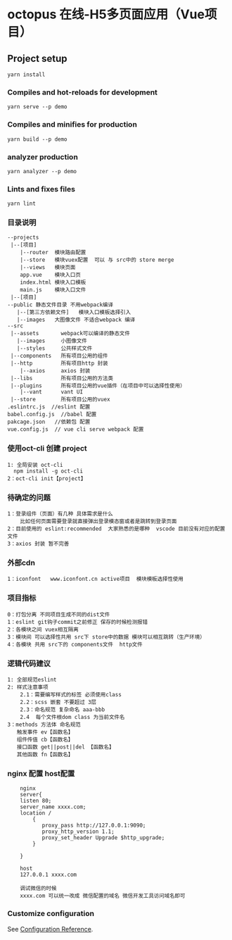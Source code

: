 # octopus 在线-H5多页面应用（Vue项目）

## Project setup
```
yarn install
```

### Compiles and hot-reloads for development
```
yarn serve --p demo
```

### Compiles and minifies for production
```
yarn build --p demo
```

### analyzer production
```
yarn analyzer --p demo
```

### Lints and fixes files
```
yarn lint
```

### 目录说明
```
--projects
 |--[项目]
    |--router  模块路由配置
    |--store   模块vuex配置  可以 与 src中的 store merge
    |--views   模块页面
    app.vue    模块入口页
    index.html 模块入口模板
    main.js    模块入口文件
 |--[项目]
--public 静态文件目录 不用webpack编译
   |--[第三方依赖文件]   模块入口模板选择引入
   |--images   大图像文件 不适合webpack 编译
--src
 |--assets       webpack可以编译的静态文件
   |--images     小图像文件
   |--styles     公共样式文件
 |--components   所有项目公用的组件
 |--http         所有项目http 封装
    |--axios     axios 封装
 |--libs         所有项目公用的方法类
 |--plugins      所有项目公用的vue插件（在项目中可以选择性使用）
    |--vant      vant UI
 |--store        所有项目公用的vuex
.eslintrc.js  //eslint 配置
babel.config.js  //babel 配置
pakcage.json   //依赖包 配置
vue.config.js  // vue cli serve webpack 配置
```

### 使用oct-cli 创建 project
```
1: 全局安装 oct-cli
  npm install -g oct-cli
2：oct-cli init【project】
```

### 待确定的问题
```
1：登录组件（页面）有几种 具体需求是什么
    比如任何页面需要登录就直接弹出登录模态窗或者是跳转到登录页面
2：目前使用的 eslint:recommended  大家熟悉的是哪种  vscode 目前没有对应的配置文件
3：axios 封装 暂不完善
```

### 外部cdn
```
1：iconfont   www.iconfont.cn active项目  模块模板选择性使用
```

### 项目指标
```
0：打包分离 不同项目生成不同的dist文件
1：eslint git钩子commit之前修正 保存的时候检测报错
2：各模块之间 vuex相互隔离
3：模块间 可以选择性共用 src下 store中的数据 模块可以相互跳转（生产环境）
4：各模块 共用 src下的 components文件  http文件
```

### 逻辑代码建议
```
1: 全部规范eslint
2: 样式注意事项
    2.1：需要编写样式的标签 必须使用class
    2.2：scss 嵌套 不要超过 3层
    2.3：命名规范 复杂命名 aaa-bbb
    2.4  每个文件根dom class 为当前文件名
3：methods 方法体 命名规范
   触发事件 ev【函数名】
   组件传值 cb【函数名】
   接口函数 get||post||del 【函数名】
   其他函数 fn【函数名】
```

### nginx 配置  host配置
```
    nginx
    server{
    listen 80; 
    server_name xxxx.com;
    location / 
        {
           proxy_pass http://127.0.0.1:9090;
           proxy_http_version 1.1;
           proxy_set_header Upgrade $http_upgrade;
        }
      
    }

    host
    127.0.0.1 xxxx.com

    调试微信的时候 
    xxxx.com 可以统一改成 微信配置的域名 微信开发工具访问域名即可
```

### Customize configuration
See [Configuration Reference](https://cli.vuejs.org/config/).

